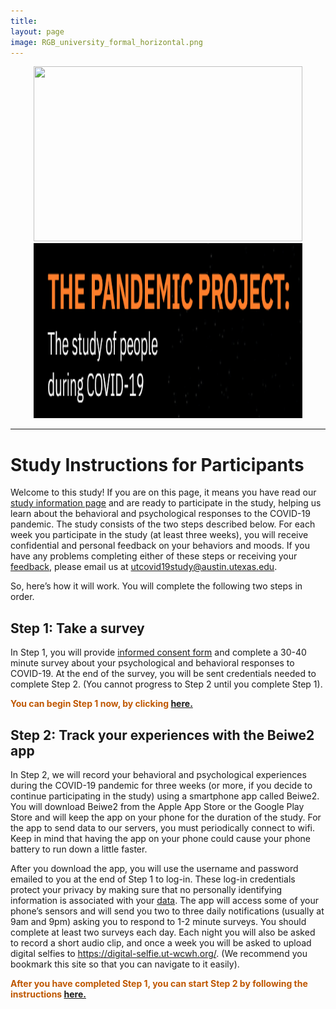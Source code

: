 ```yaml
---
title:
layout: page
image: RGB_university_formal_horizontal.png
---
```

<p align="center">
  <a href="http://covid19.ut-wcwh.org/">
  <img width="430" height="280" src="/images/covid19.png">
  <a href="https://utpsyc.org/covid19/index.html">
  <img width="430" height="280" src="/images/pandemicproject.png">
  </a>
</p>

___
# Study Instructions for Participants

Welcome to this study! If you are on this page, it means you have read our [study information page](http://covid19.ut-wcwh.org/study-info/) and are ready to participate in the study, helping us learn about the behavioral and psychological responses to the COVID-19 pandemic. The study consists of the two steps described below. For each week you participate in the study (at least three weeks), you will receive confidential and personal feedback on your behaviors and moods. If you have any problems completing either of these steps or receiving your [feedback](http://covid19.ut-wcwh.org/study-info/#examples-of-feedback), please email us at <utcovid19study@austin.utexas.edu>.
 
So, here’s how it will work. You will complete the following two steps in order. 
 
## Step 1: Take a survey
In Step 1, you will provide <a href="https://drive.google.com/open?id=1rTROuTRnuLRAlj1MTkCKngwcSZzY_1J1" target="_blank">informed consent form</a> and complete a 30-40 minute survey about your psychological and behavioral responses to COVID-19. At the end of the survey, you will be sent credentials needed to complete Step 2. (You cannot progress to Step 2 until you complete Step 1). 

<body>
  <p style="color:rgb(191, 87, 0);"><b>You can begin Step 1 now, by clicking <a href="https://redcap.prc.utexas.edu/redcap/surveys/?s=8EAHX9FARC" target="_blank">here.</a></b></p>
</body>


## Step 2: Track your experiences with the Beiwe2 app
In Step 2, we will record your behavioral and psychological experiences during the COVID-19 pandemic for three weeks (or more, if you decide to continue participating in the study) using a smartphone app called Beiwe2. You will download Beiwe2 from the Apple App Store or the Google Play Store and will keep the app on your phone for the duration of the study. For the app to send data to our servers, you must periodically connect to wifi. Keep in mind that having the app on your phone could cause your phone battery to run down a little faster.

After you download the app, you will use the username and password emailed to you at the end of Step 1 to log-in. These log-in credentials protect your privacy by making sure that no personally identifying information is associated with your <a href="http://covid19.ut-wcwh.org/study-info/#will-my-data-be-safe" target="_blank">data</a>. The app will access some of your phone’s sensors and will send you two to three daily notifications (usually at 9am and 9pm) asking you to respond to 1-2 minute surveys. You should complete at least two surveys each day. Each night you will also be asked to record a short audio clip, and once a week you will be asked to upload digital selfies to <a href="https://digital-selfie.ut-wcwh.org/" target="_blank">https://digital-selfie.ut-wcwh.org/</a>. (We recommend you bookmark this site so that you can navigate to it easily). 

<body>
  <p style="color:rgb(191, 87, 0);"><b>After you have completed Step 1, you can start Step 2 by following the instructions <a href="https://docs.google.com/document/d/1syvP9rfAXuCAVBL8L8LDDZCKRRQlE55UI9De19DLlsI/edit?usp=sharing" target="_blank">here.</a></b></p>
</body>

